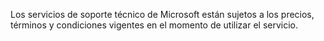 Los servicios de soporte técnico de Microsoft están sujetos a los precios, términos y condiciones vigentes en el momento de utilizar el servicio.